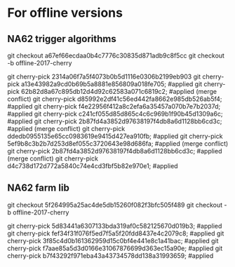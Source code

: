 # For offline versions

## NA62 trigger algorithms
git checkout a67ef66ecdaa0b4c7776c30835d871adb9c8f5cc
git checkout -b offline-2017-cherry

git cherry-pick 2314a06f7a5f4073b0b5d1116e0306b2199eb903
git cherry-pick a13e43982a9cd0b69b5a8881e856809a018fe705; #applied
git cherry-pick 62b82d8a67c895db12d4d92c62583a071c6819c2; #applied (merge conflict)
git cherry-pick d85992e2df41c56ed442fa8662e985db526ab5f4; #applied
git cherry-pick f4e22956f412a8c2efa6a35457a070b7e7b2037d; #applied
git cherry-pick c241cf055d85d865c4c6c969b1f90b45d1309a6c; #applied
git cherry-pick 2b87fd4a3852d97638197f4db8a6d1128bb6cd3c; #applied (merge conflict)
git cherry-pick ddedb0955135e65cc0983619e9415d427ea910fb; #applied
git cherry-pick 5ef9b8c3b2b7d253d8ef055c3720643e98d686fa; #applied (merge conflict)
git cherry-pick 2b87fd4a3852d97638197f4db8a6d1128bb6cd3c; #applied (merge conflict)
git cherry-pick d4c738d172d772a5840c74e4cd3fbf5b82e970e1; #applied




## NA62 farm lib
git checkout 5f264995a25ac4de5db15260f082f3bfc505f489
git checkout -b offline-2017-cherry

git cherry-pick 5d83441a6307133bda319af0c582125670d019b3; #applied
git cherry-pick fef34f31f076f5ed7f5a5f20fdd8437e4c2079c8; #applied
git cherry-pick 3f85c4d0b161362959d15c0bf4e441e8c1a41bac; #applied
git cherry-pick f7aae85a5d3d0166e31067876699d363ec15a90e; #applied
git cherry-pick b7f43292f971eba43a43734578dd138a31993659; #applied



